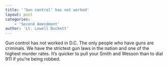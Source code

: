 ```yaml
---
title: '‘Gun control’ has not worked'
layout: post
categories:
    - 'Second Amendment'
author: 'Lt. Lowell Duckett'
---
```


Gun control has not worked in D.C. The only people who have guns are criminals. We have the strictest gun laws in the nation and one of the highest murder rates. It’s quicker to pull your Smith and Wesson than to dial 911 if you’re being robbed.